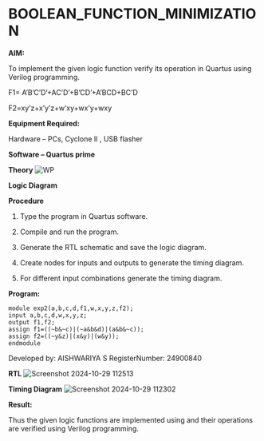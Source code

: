 # BOOLEAN_FUNCTION_MINIMIZATION

**AIM:**

To implement the given logic function verify its operation in Quartus using Verilog programming.

F1= A’B’C’D’+AC’D’+B’CD’+A’BCD+BC’D 

F2=xy’z+x’y’z+w’xy+wx’y+wxy

**Equipment Required:**

Hardware – PCs, Cyclone II , USB flasher

**Software – Quartus prime**

**Theory**
![WP](https://github.com/user-attachments/assets/ee5b6ca0-c342-4502-b26a-ff03b4cc1cf5)


**Logic Diagram**

**Procedure**

1.	Type the program in Quartus software.

2.	Compile and run the program.

3.	Generate the RTL schematic and save the logic diagram.

4.	Create nodes for inputs and outputs to generate the timing diagram.

5.	For different input combinations generate the timing diagram.


**Program:**


```
module exp2(a,b,c,d,f1,w,x,y,z,f2);
input a,b,c,d,w,x,y,z;
output f1,f2;
assign f1=((~b&~c)|(~a&b&d)|(a&b&~c));
assign f2=((~y&z)|(x&y)|(w&y));
endmodule
```
Developed by: AISHWARIYA S RegisterNumber: 24900840






**RTL**
![Screenshot 2024-10-29 112513](https://github.com/user-attachments/assets/d05a9059-d889-407e-8d89-614ae70ec7d6)



**Timing Diagram**
![Screenshot 2024-10-29 112302](https://github.com/user-attachments/assets/d1225615-8691-4df2-9f18-e1aa53939fb3)


**Result:**

Thus the given logic functions are implemented using and their operations are verified using Verilog programming.

